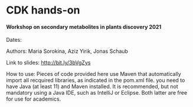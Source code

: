 # CDK hands-on
#### Workshop on secondary metabolites in plants discovery 2021

Dates:

Authors: Maria Sorokina, Aziz Yirik, Jonas Schaub

Link to slides: http://bit.ly/3bVgZys

How to use: 
Pieces of code provided here use Maven that automatically import all recquired libraries, as indicated in the pom.xml file. 
you need to have Java (at least 11) and Maven installed. It is recommended, but not mandatory using a Java IDE, such as IntelliJ or Eclipse. Both latter are free for use for academics. 
